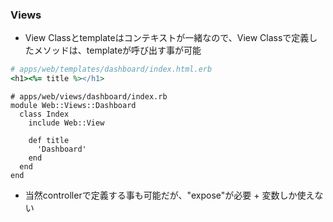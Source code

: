### Views

* View Classとtemplateはコンテキストが一緒なので、View Classで定義したメソッドは、templateが呼び出す事が可能

```ruby
# apps/web/templates/dashboard/index.html.erb
<h1><%= title %></h1>
```

```
# apps/web/views/dashboard/index.rb
module Web::Views::Dashboard
  class Index
    include Web::View

    def title
      'Dashboard'
    end
  end
end
```
* 当然controllerで定義する事も可能だが、"expose"が必要 + 変数しか使えない
